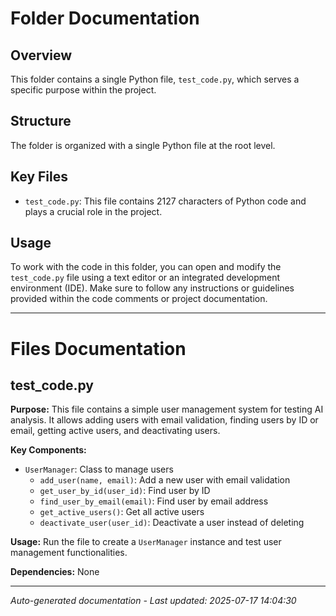 # Folder Documentation

## Overview
This folder contains a single Python file, `test_code.py`, which serves a specific purpose within the project.

## Structure
The folder is organized with a single Python file at the root level.

## Key Files
- `test_code.py`: This file contains 2127 characters of Python code and plays a crucial role in the project.

## Usage
To work with the code in this folder, you can open and modify the `test_code.py` file using a text editor or an integrated development environment (IDE). Make sure to follow any instructions or guidelines provided within the code comments or project documentation.

---

# Files Documentation

## test_code.py

**Purpose:** This file contains a simple user management system for testing AI analysis. It allows adding users with email validation, finding users by ID or email, getting active users, and deactivating users.

**Key Components:**
- `UserManager`: Class to manage users
  - `add_user(name, email)`: Add a new user with email validation
  - `get_user_by_id(user_id)`: Find user by ID
  - `find_user_by_email(email)`: Find user by email address
  - `get_active_users()`: Get all active users
  - `deactivate_user(user_id)`: Deactivate a user instead of deleting

**Usage:** Run the file to create a `UserManager` instance and test user management functionalities.

**Dependencies:** None

---
*Auto-generated documentation - Last updated: 2025-07-17 14:04:30*
